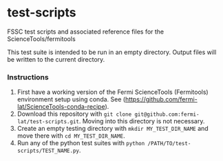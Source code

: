 # test-scripts

FSSC test scripts and associated reference files for the ScienceTools/fermitools

This test suite is intended to be run in an empty directory. Output files will 
be written to the current directory.


### Instructions ###

1. First have a working version of the Fermi ScienceTools (Fermitools) environment
setup using conda. See (https://github.com/fermi-lat/ScienceTools-conda-recipe).
1. Download this repository with `git clone git@github.com:fermi-lat/test-scripts.git`.
Moving into this directory is not necessary.
1. Create an empty testing directory with `mkdir MY_TEST_DIR_NAME` and move there
with `cd MY_TEST_DIR_NAME`.
1. Run any of the python test suites with `python /PATH/TO/test-scripts/TEST_NAME.py`.
